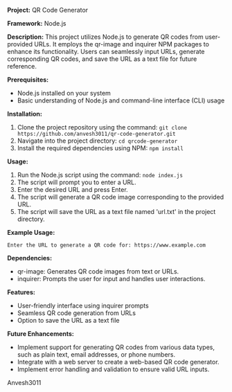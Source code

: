 **Project:** QR Code Generator

**Framework:** Node.js

**Description:** This project utilizes Node.js to generate QR codes from user-provided URLs. It employs the qr-image and inquirer NPM packages to enhance its functionality. Users can seamlessly input URLs, generate corresponding QR codes, and save the URL as a text file for future reference.

**Prerequisites:**

- Node.js installed on your system
- Basic understanding of Node.js and command-line interface (CLI) usage

**Installation:**

1. Clone the project repository using the command: `git clone https://github.com/anvesh3011/qr-code-generator.git`
2. Navigate into the project directory: `cd qrcode-generator`
3. Install the required dependencies using NPM: `npm install`

**Usage:**

1. Run the Node.js script using the command: `node index.js`
2. The script will prompt you to enter a URL.
3. Enter the desired URL and press Enter.
4. The script will generate a QR code image corresponding to the provided URL.
5. The script will save the URL as a text file named 'url.txt' in the project directory.

**Example Usage:**

```
Enter the URL to generate a QR code for: https://www.example.com
```

**Dependencies:**

- qr-image: Generates QR code images from text or URLs.
- inquirer: Prompts the user for input and handles user interactions.

**Features:**

- User-friendly interface using inquirer prompts
- Seamless QR code generation from URLs
- Option to save the URL as a text file

**Future Enhancements:**

- Implement support for generating QR codes from various data types, such as plain text, email addresses, or phone numbers.
- Integrate with a web server to create a web-based QR code generator.
- Implement error handling and validation to ensure valid URL inputs.

Anvesh3011
